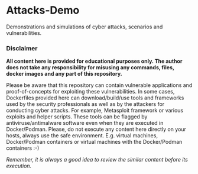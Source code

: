 # Attacks-Demo

Demonstrations and simulations of cyber attacks, scenarios and vulnerabilities.

### Disclaimer

**All content here is provided for educational purposes only. The author does not take any responsibility for misusing any commands, files, docker images and any part of this repository.**

Please be aware that this repository can contain vulnerable applications and proof-of-concepts for exploiting these vulnerabilities. In some cases, Dockerfiles provided here can download/build/use tools and frameworks used by the security professionals as well as by the attackers for conducting cyber attacks. For example, Metasploit framework or various exploits and helper scripts. These tools can be flagged by antiviruse/antimalware software even when they are executed in Docker/Podman. Please, do not execute any content here directly on your hosts, always use the safe environment. E.g. virtual machines, Docker/Podman containers or virtual machines with the Docker/Podman containers :-)

*Remember, it is always a good idea to review the similar content before its execution.*
